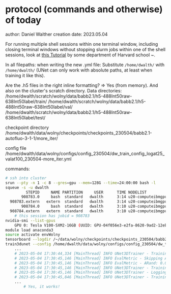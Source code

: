 # protocol (commands and otherwise) of today

author: Daniel Walther
creation date: 2023.05.04

For running multiple shell sessions within one terminal window, including closing terminal windows without stopping slurm jobs within one of the shell sessions, look at [this Tutorial](https://docs.rc.fas.harvard.edu/kb/gnu-screen/) by some department of Harvard school ~.


In all filepaths: when writing the new .yml file: Substitute `/home/dwalth/` with `/home/dwalth/` (UNet can only work with absolute paths, at least when training it like this).

Are the .h5 files in the right inline formatting?
	=> Yes (from memory). And also on the cluster's scratch directory.
Data directories:
/home/dwalth/scratch/wolny/data/babb2.1/h5-488Int50raw-638Int50label/train/
/home/dwalth/scratch/wolny/data/babb2.1/h5-488Int50raw-638Int50label/val/
/home/dwalth/scratch/wolny/data/babb2.1/h5-488Int50raw-638Int50label/test/

checkpoint directory
/home/dwalth/data/wolny/checkpoints/checkpoints_230504/babb2.1-autofluo-3-1-1/more_iter/

config file
/home/dwalth/data/wolny/configs/config_230504/dw_train_config_logat25_valat100_230504-more_iter.yml

commands:
```bash
# ssh into cluster
srun --pty -n 1 -c 8 --gres=gpu --mem=128G --time=24:00:00 bash -l
squeue -s -u dwalth
         STEPID     NAME PARTITION     USER      TIME NODELIST
       908783.0     bash  standard   dwalth      3:14 u20-computeibmgpu-vesta6
  908783.extern   extern  standard   dwalth      3:14 u20-computeibmgpu-vesta6
       908784.0     bash  standard   dwalth      3:10 u20-computeibmgpu-vesta6
  908784.extern   extern  standard   dwalth      3:10 u20-computeibmgpu-vesta6
	# this session has jobid = 908783
nvidia-smi --list-gpus
	GPU 0: Tesla V100-SXM2-16GB (UUID: GPU-04f056e3-e2fa-8620-9ad2-12eb11f20d3e)
module load anaconda3
source activate envWolny
tensorboard --logdir /~/data/wolny/checkpoints/checkpoints_230504/babb2.1-autofluo-3-1-1/more_iter/
train3dunet --config /home/dwalth/data/wolny/configs/config_230504/dw_train_config_logat25_valat100_230504-more_iter.yml
	... 
	# 2023-05-04 17:30:44,334 [MainThread] INFO UNet3DTrainer - Training iteration [125/100000]. Epoch [0/4999]
	# 2023-05-04 17:30:45,146 [MainThread] INFO EvalMetric - Skipping ARandError computation: only 1 label present in the ground truth
	# 2023-05-04 17:30:45,146 [MainThread] INFO EvalMetric - ARand: 0.0
	# 2023-05-04 17:30:45,146 [MainThread] INFO UNet3DTrainer - Training stats. Loss: 1.0188090884685517. Evaluation score: 0.0
	# 2023-05-04 17:30:45,146 [MainThread] INFO UNet3DTrainer - Logging model parameters and gradients
	# 2023-05-04 17:30:45,846 [MainThread] INFO UNet3DTrainer - Training iteration [126/100000]. Epoch [0/4999]
	...
		# Yes, it works!
```